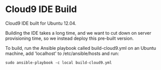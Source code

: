 Cloud9 IDE Build
================

Cloud9 IDE built for Ubuntu 12.04.

Building the IDE takes a long time, and we want to cut down on server provisioning time, so we instead deploy this pre-built version.

To build, run the Ansible playbook called build-cloud9.yml on an Ubuntu machine, add 'localhost' to /etc/ansible/hosts and run:

    sudo ansible-playbook -c local build-cloud9.yml
